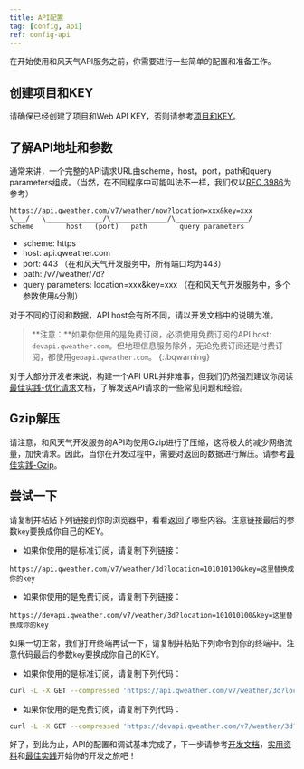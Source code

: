 ```yaml
---
title: API配置
tag: [config, api]
ref: config-api
---
```


在开始使用和风天气API服务之前，你需要进行一些简单的配置和准备工作。

## 创建项目和KEY

请确保已经创建了项目和Web API KEY，否则请参考[项目和KEY](/docs/configuration/project-and-key/)。

## 了解API地址和参数

通常来讲，一个完整的API请求URL由scheme，host，port，path和query parameters组成。（当然，在不同程序中可能叫法不一样，我们仅以[RFC 3986](https://tools.ietf.org/html/rfc3986)为参考）

```
https://api.qweather.com/v7/weather/now?location=xxx&key=xxx
\___/   \______________/\______________/\__________________/
scheme        host   (port)   path        query parameters 
```

- scheme: https
- host: api.qweather.com
- port: 443 （在和风天气开发服务中，所有端口均为443）
- path: /v7/weather/7d?
- query parameters: location=xxx&key=xxx （在和风天气开发服务中，多个参数使用`&`分割）

对于不同的订阅和数据，API host会有所不同，请以开发文档中的说明为准。

> **注意：**如果你使用的是免费订阅，必须使用免费订阅的API host: `devapi.qweather.com`。但地理信息服务除外，无论免费订阅还是付费订阅，都使用`geoapi.qweather.com`。
{:.bqwarning}

对于大部分开发者来说，构建一个API URL并非难事，但我们仍然强烈建议你阅读[最佳实践-优化请求](/docs/best-practices/optimize-requests/)文档，了解发送API请求的一些常见问题和经验。

## Gzip解压

请注意，和风天气开发服务的API均使用Gzip进行了压缩，这将极大的减少网络流量，加快请求。因此，当你在开发过程中，需要对返回的数据进行解压。请参考[最佳实践-Gzip](/docs/best-practices/gzip/)。

## 尝试一下

请复制并粘贴下列链接到你的浏览器中，看看返回了哪些内容。注意链接最后的参数`key`要换成你自己的KEY。

- 如果你使用的是标准订阅，请复制下列链接：
```
https://api.qweather.com/v7/weather/3d?location=101010100&key=这里替换成你的key
```

- 如果你使用的是免费订阅，请复制下列链接：
```
https://devapi.qweather.com/v7/weather/3d?location=101010100&key=这里替换成你的key
```

如果一切正常，我们打开终端再试一下，请复制并粘贴下列命令到你的终端中。注意代码最后的参数`key`要换成你自己的KEY。

- 如果你使用的是标准订阅，请复制下列代码：
```bash
curl -L -X GET --compressed 'https://api.qweather.com/v7/weather/3d?location=101010100&key=这里替换成你的key'
```
- 如果你使用的是免费订阅，请复制下列代码：
```bash
curl -L -X GET --compressed 'https://devapi.qweather.com/v7/weather/3d?location=101010100&key=这里替换成你的key'
```

好了，到此为止，API的配置和调试基本完成了，下一步请参考[开发文档](/docs/api/)，[实用资料](/docs/resource/)和[最佳实践](/docs/best-practices/)开始你的开发之旅吧！
